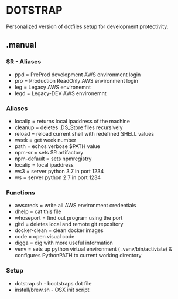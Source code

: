 # DOTSTRAP  
Personalized version of dotfiles setup for development protectivity.

## .manual
### $R - Aliases 
- ppd = PreProd development AWS environment login
- pro = Production ReadOnly AWS environment login
- leg = Legacy AWS environemnt
- legd = Legacy-DEV AWS environemnt

### Aliases 
- localip = returns local ipaddress of the machine
- cleanup = deletes .DS_Store files recursively
- reload = reload current shell with redefined SHELL values
- week = get week number
- path = echos verbose $PATH value
- npm-sr = sets SR artifactory 
- npm-default = sets npmregistry 
- localip = local ipaddress
- ws3 = server python 3.7 in port 1234
- ws  = server python 2.7 in port 1234 

### Functions 
- awscreds = write all AWS environment credentials
- dhelp = cat this file
- whoseport = find out program using the port
- gitd = deletes local and remote git repository
- docker-clean = clean docker images
- code = open visual code
- digga = dig with more useful information
- venv  = sets up python virtual environment ( .venv/bin/activiate) & configures PythonPATH to current working directory

### Setup 
- dotstrap.sh - bootstraps dot file
- install/brew.sh - OSX init script
